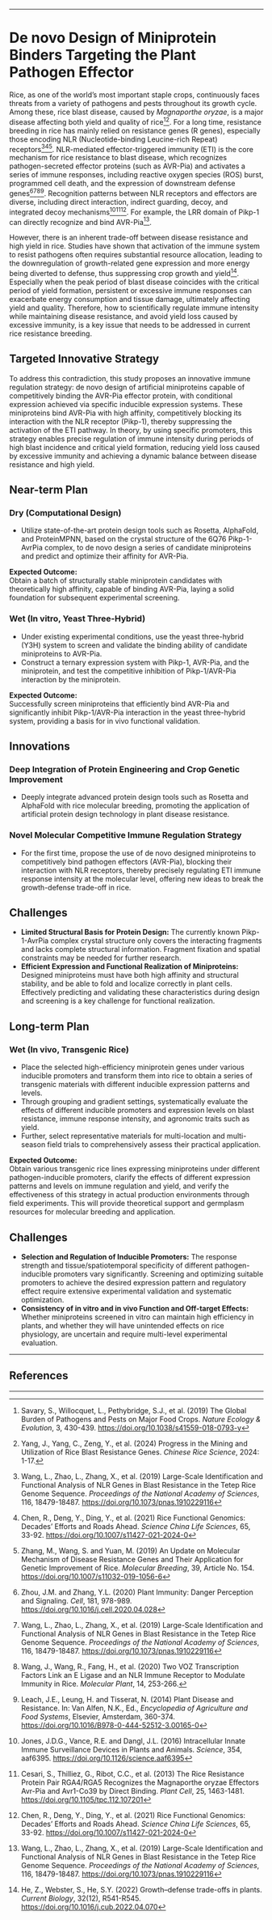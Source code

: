 
---

# De novo Design of Miniprotein Binders Targeting the Plant Pathogen Effector

Rice, as one of the world’s most important staple crops, continuously faces threats from a variety of pathogens and pests throughout its growth cycle. Among these, rice blast disease, caused by *Magnaporthe oryzae*, is a major disease affecting both yield and quality of rice[^1][^2]. For a long time, resistance breeding in rice has mainly relied on resistance genes (R genes), especially those encoding NLR (Nucleotide-binding Leucine-rich Repeat) receptors[^3][^4][^5]. NLR-mediated effector-triggered immunity (ETI) is the core mechanism for rice resistance to blast disease, which recognizes pathogen-secreted effector proteins (such as AVR-Pia) and activates a series of immune responses, including reactive oxygen species (ROS) burst, programmed cell death, and the expression of downstream defense genes[^6][^3][^7][^8]. Recognition patterns between NLR receptors and effectors are diverse, including direct interaction, indirect guarding, decoy, and integrated decoy mechanisms[^9][^10][^4]. For example, the LRR domain of Pikp-1 can directly recognize and bind AVR-Pia[^3].

However, there is an inherent trade-off between disease resistance and high yield in rice. Studies have shown that activation of the immune system to resist pathogens often requires substantial resource allocation, leading to the downregulation of growth-related gene expression and more energy being diverted to defense, thus suppressing crop growth and yield[^11]. Especially when the peak period of blast disease coincides with the critical period of yield formation, persistent or excessive immune responses can exacerbate energy consumption and tissue damage, ultimately affecting yield and quality. Therefore, how to scientifically regulate immune intensity while maintaining disease resistance, and avoid yield loss caused by excessive immunity, is a key issue that needs to be addressed in current rice resistance breeding.

## Targeted Innovative Strategy

To address this contradiction, this study proposes an innovative immune regulation strategy: de novo design of artificial miniproteins capable of competitively binding the AVR-Pia effector protein, with conditional expression achieved via specific inducible expression systems. These miniproteins bind AVR-Pia with high affinity, competitively blocking its interaction with the NLR receptor (Pikp-1), thereby suppressing the activation of the ETI pathway. In theory, by using specific promoters, this strategy enables precise regulation of immune intensity during periods of high blast incidence and critical yield formation, reducing yield loss caused by excessive immunity and achieving a dynamic balance between disease resistance and high yield.

## Near-term Plan

### Dry (Computational Design)

- Utilize state-of-the-art protein design tools such as Rosetta, AlphaFold, and ProteinMPNN, based on the crystal structure of the 6Q76 Pikp-1-AvrPia complex, to de novo design a series of candidate miniproteins and predict and optimize their affinity for AVR-Pia.

**Expected Outcome:**  
Obtain a batch of structurally stable miniprotein candidates with theoretically high affinity, capable of binding AVR-Pia, laying a solid foundation for subsequent experimental screening.

### Wet (In vitro, Yeast Three-Hybrid)

- Under existing experimental conditions, use the yeast three-hybrid (Y3H) system to screen and validate the binding ability of candidate miniproteins to AVR-Pia.
- Construct a ternary expression system with Pikp-1, AVR-Pia, and the miniprotein, and test the competitive inhibition of Pikp-1/AVR-Pia interaction by the miniprotein.

**Expected Outcome:**  
Successfully screen miniproteins that efficiently bind AVR-Pia and significantly inhibit Pikp-1/AVR-Pia interaction in the yeast three-hybrid system, providing a basis for in vivo functional validation.

## Innovations

### Deep Integration of Protein Engineering and Crop Genetic Improvement

- Deeply integrate advanced protein design tools such as Rosetta and AlphaFold with rice molecular breeding, promoting the application of artificial protein design technology in plant disease resistance.

### Novel Molecular Competitive Immune Regulation Strategy

- For the first time, propose the use of de novo designed miniproteins to competitively bind pathogen effectors (AVR-Pia), blocking their interaction with NLR receptors, thereby precisely regulating ETI immune response intensity at the molecular level, offering new ideas to break the growth-defense trade-off in rice.

## Challenges

- **Limited Structural Basis for Protein Design:** The currently known Pikp-1-AvrPia complex crystal structure only covers the interacting fragments and lacks complete structural information. Fragment fixation and spatial constraints may be needed for further research.
- **Efficient Expression and Functional Realization of Miniproteins:** Designed miniproteins must have both high affinity and structural stability, and be able to fold and localize correctly in plant cells. Effectively predicting and validating these characteristics during design and screening is a key challenge for functional realization.

## Long-term Plan

### Wet (In vivo, Transgenic Rice)

- Place the selected high-efficiency miniprotein genes under various inducible promoters and transform them into rice to obtain a series of transgenic materials with different inducible expression patterns and levels.
- Through grouping and gradient settings, systematically evaluate the effects of different inducible promoters and expression levels on blast resistance, immune response intensity, and agronomic traits such as yield.
- Further, select representative materials for multi-location and multi-season field trials to comprehensively assess their practical application.

**Expected Outcome:**  
Obtain various transgenic rice lines expressing miniproteins under different pathogen-inducible promoters, clarify the effects of different expression patterns and levels on immune regulation and yield, and verify the effectiveness of this strategy in actual production environments through field experiments. This will provide theoretical support and germplasm resources for molecular breeding and application.

## Challenges

- **Selection and Regulation of Inducible Promoters:** The response strength and tissue/spatiotemporal specificity of different pathogen-inducible promoters vary significantly. Screening and optimizing suitable promoters to achieve the desired expression pattern and regulatory effect require extensive experimental validation and systematic optimization.
- **Consistency of in vitro and in vivo Function and Off-target Effects:** Whether miniproteins screened in vitro can maintain high efficiency in plants, and whether they will have unintended effects on rice physiology, are uncertain and require multi-level experimental evaluation.

---

## References

[^1]: Savary, S., Willocquet, L., Pethybridge, S.J., et al. (2019) The Global Burden of Pathogens and Pests on Major Food Crops. *Nature Ecology & Evolution*, 3, 430-439. https://doi.org/10.1038/s41559-018-0793-y

[^2]: Yang, J., Yang, C., Zeng, Y., et al. (2024) Progress in the Mining and Utilization of Rice Blast Resistance Genes. *Chinese Rice Science*, 2024: 1-17.

[^3]: Wang, L., Zhao, L., Zhang, X., et al. (2019) Large-Scale Identification and Functional Analysis of NLR Genes in Blast Resistance in the Tetep Rice Genome Sequence. *Proceedings of the National Academy of Sciences*, 116, 18479-18487. https://doi.org/10.1073/pnas.1910229116

[^4]: Chen, R., Deng, Y., Ding, Y., et al. (2021) Rice Functional Genomics: Decades’ Efforts and Roads Ahead. *Science China Life Sciences*, 65, 33-92. https://doi.org/10.1007/s11427-021-2024-0

[^5]: Zhang, M., Wang, S. and Yuan, M. (2019) An Update on Molecular Mechanism of Disease Resistance Genes and Their Application for Genetic Improvement of Rice. *Molecular Breeding*, 39, Article No. 154. https://doi.org/10.1007/s11032-019-1056-6

[^6]: Zhou, J.M. and Zhang, Y.L. (2020) Plant Immunity: Danger Perception and Signaling. *Cell*, 181, 978-989. https://doi.org/10.1016/j.cell.2020.04.028

[^7]: Wang, J., Wang, R., Fang, H., et al. (2020) Two VOZ Transcription Factors Link an E Ligase and an NLR Immune Receptor to Modulate Immunity in Rice. *Molecular Plant*, 14, 253-266.

[^8]: Leach, J.E., Leung, H. and Tisserat, N. (2014) Plant Disease and Resistance. In: Van Alfen, N.K., Ed., *Encyclopedia of Agriculture and Food Systems*, Elsevier, Amsterdam, 360-374. https://doi.org/10.1016/B978-0-444-52512-3.00165-0

[^9]: Jones, J.D.G., Vance, R.E. and Dangl, J.L. (2016) Intracellular Innate Immune Surveillance Devices in Plants and Animals. *Science*, 354, aaf6395. https://doi.org/10.1126/science.aaf6395

[^10]: Cesari, S., Thilliez, G., Ribot, C.C., et al. (2013) The Rice Resistance Protein Pair RGA4/RGA5 Recognizes the Magnaporthe oryzae Effectors Avr-Pia and Avr1-Co39 by Direct Binding. *Plant Cell*, 25, 1463-1481. https://doi.org/10.1105/tpc.112.107201

[^11]: He, Z., Webster, S., He, S.Y. (2022) Growth–defense trade-offs in plants. *Current Biology*, 32(12), R541-R545. https://doi.org/10.1016/j.cub.2022.04.070

---
